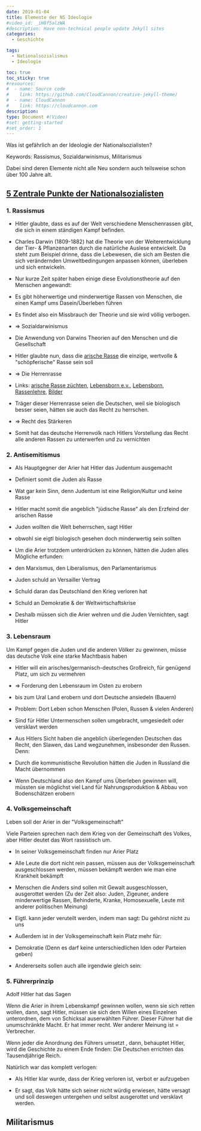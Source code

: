 ```yaml
---
date: 2019-01-04
title: Elemente der NS Ideologie
#video_id: _iH8f5alzWA
#description: Have non-technical people update Jekyll sites
categories:
  - Geschichte

tags:
  - Nationalsozialismus
  - Ideologie

toc: true
toc_sticky: true
#resources:
#  - name: Source code
#    link: https://github.com/CloudCannon/creative-jekyll-theme/
#  - name: CloudCannon
#    link: https://cloudcannon.com
description:
type: Document #(Video)
#set: getting-started
#set_order: 1
---
```



Was ist gefährlich an der Ideologie der Nationalsozialisten?

Keywords: Rassismus, Sozialdarwinismus, Militarismus



Dabei sind deren Elemente nicht alle Neu sondern auch teilsweise schon über 100 Jahre alt.



## [5 Zentrale Punkte der Nationalsozialisten](https://www.youtube.com/watch?v=nyzCwtXqRv0)

### 1. Rassismus

* Hitler glaubte, dass es auf der Welt verschiedene Menschenrassen gibt, die sich in einem ständigen Kampf befinden.

* Charles Darwin (1809-1882) hat die Theorie von der Weiterentwicklung der Tier- & Pflanzenarten durch die natürliche Auslese entwickelt. Da steht zum Beispiel drinne, dass die Lebewesen, die sich am Besten die sich verändernden Umweltbedingungen anpassen können, überleben und sich entwickeln.

* Nur kurze Zeit später haben einige diese Evolutionstheorie auf den Menschen angewandt:

* Es gibt höherwertige und minderwertige Rassen von Menschen, die einen Kampf ums Dasein/Überleben führen

* Es findet also ein Missbrauch der Theorie und sie wird völlig verbogen.

* => Sozialdarwinismus

* Die Anwendung von Darwins Theorien auf den Menschen und die Gesellschaft

* Hitler glaubte nun, dass die [arische Rasse]() die einzige, wertvolle & "schöpferische" Rasse sein soll

* => Die Herrenrasse

* Links: [arische Rasse züchten](https://www.google.com/search?q=arische+rasse+züchten&sa=X&ved=2ahUKEwjr0bTfl9PfAhULsaQKHUXECOgQ1QIoAHoECAIQAQ), [Lebensborn e.v.](https://thinktankboy.wordpress.com/2010/07/28/das-„ss-zuchtprogramm“-lebensborn-e-v/), [Lebensborn](https://www.planet-wissen.de/geschichte/nationalsozialismus/nationalsozialistische_rassenlehre/pwielebensbornkinderfuerdienationalsozialisten100.html), [Rassenlehre](https://www.planet-wissen.de/geschichte/nationalsozialismus/nationalsozialistische_rassenlehre/index.html), [Bilder](https://www.google.com/search?q=arische+rasse&source=lnms&tbm=isch&sa=X&ved=0ahUKEwjr0bTfl9PfAhULsaQKHUXECOgQ_AUIDigB&biw=1546&bih=956)

* Träger dieser Herrenrasse seien die Deutschen, weil sie biologisch besser seien, hätten sie auch das Recht zu herrschen.

* => Recht des Stärkeren

* Somit hat das deutsche Herrenvolk nach Hitlers Vorstellung das Recht alle anderen Rassen zu unterwerfen und zu vernichten



### 2. Antisemitismus

* Als Hauptgegner der Arier hat Hitler das Judentum ausgemacht

* Definiert somit die Juden als Rasse

* Wat gar kein Sinn, denn Judentum ist eine Religion/Kultur und keine Rasse

* Hitler macht somit die angeblich "jüdische Rasse" als den Erzfeind der arischen Rasse

* Juden wollten die Welt beherrschen, sagt Hitler

* obwohl sie eigtl biologisch gesehen doch minderwertig sein sollten

* Um die Arier trotzdem unterdrücken zu können, hätten die Juden alles Mögliche erfunden:

* den Marxismus, den Liberalismus, den Parlamentarismus

* Juden schuld an Versailler Vertrag

* Schuld daran das Deutschland den Krieg verloren hat

* Schuld an Demokratie & der Weltwirtschaftskrise

* Deshalb müssen sich die Arier wehren und die Juden Vernichten, sagt Hitler



### 3. Lebensraum

Um Kampf gegen die Juden und die anderen Völker zu gewinnen, müsse das deutsche Volk eine starke Machtbasis haben



* Hitler will ein arisches/germanisch-deutsches Großreich, für genügend Platz, um sich zu vermehren

* => Forderung den Lebensraum im Osten zu erobern

* bis zum Ural Land erobern und dort Deutsche ansiedeln (Bauern)

* Problem: Dort Leben schon Menschen (Polen, Russen & vielen Anderen)

* Sind für Hitler Untermenschen sollen umgebracht, umgesiedelt oder versklavt werden

* Aus Hitlers Sicht haben die angeblich überlegenden Deutschen das Recht, den Slawen, das Land wegzunehmen, insbesonder den Russen. Denn:

* Durch die kommunistische Revolution hätten die Juden in Russland die Macht übernommen

* Wenn Deutschland also den Kampf ums Überleben gewinnen will, müssten sie möglichst viel Land für Nahrungsproduktion & Abbau von Bodenschätzen erobern



### 4. Volksgemeinschaft

Leben soll der Arier in der "Volksgemeinschaft"

Viele Parteien sprechen nach dem Krieg von der Gemeinschaft des Volkes, aber Hitler deutet das Wort rassistisch um.



* In seiner Volksgemeinschaft finden nur Arier Platz

* Alle Leute die dort nicht rein passen, müssen aus der Volksgemeinschaft ausgeschlossen werden, müssen bekämpft werden wie man eine Krankheit bekämpft

* Menschen die Anders sind sollen mit Gewalt ausgeschlossen, ausgerottet werden (Zu der Zeit also: Juden, Zigeuner, andere minderwertige Rassen, Behinderte, Kranke, Homosexuelle, Leute mit anderer politischen Meinung)

* Eigtl. kann jeder veruteilt werden, indem man sagt: Du gehörst nicht zu uns

* Außerdem ist in der Volksgemeinschaft kein Platz mehr für:

* Demokratie (Denn es darf keine unterschiedlichen Iden oder Parteien geben)

* Andererseits sollen auch alle irgendwie gleich sein:



### 5. Führerprinzip

Adolf Hitler hat das Sagen

Wenn die Arier in ihrem Lebenskampf gewinnen wollen, wenn sie sich retten wollen, dann, sagt Hitler, müssen sie sich dem Willen eines Einzelnen unterordnen, dem von Schicksal auserwählten Führer. Dieser Führer hat die unumschränkte Macht. Er hat immer recht. Wer anderer Meinung ist = Verbrecher.

Wenn jeder die Anordnung des Führers umsetzt , dann, behauptet Hitler, wird die Geschichte zu einem Ende finden: Die Deutschen errichten das Tausendjährige Reich.

Natürlich war das komplett verlogen:

* Als Hitler klar wurde, dass der Krieg verloren ist, verbot er aufzugeben

* Er sagt, das Volk hätte sich seiner nicht würdig erwiesen, hätte versagt und soll deswegen untergehen und selbst ausgerottet und versklavt werden.



## Militarismus
<!--stackedit_data:
eyJoaXN0b3J5IjpbMTg5NDQ4NjQ2MF19
-->
